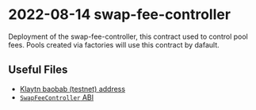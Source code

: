 # 2022-08-14 swap-fee-controller

Deployment of the swap-fee-controller, this contract used to control pool fees.
Pools created via factories will use this contract by dafault.

## Useful Files

- [Klaytn baobab (testnet) address](./output/baobab.json)
- [`SwapFeeController` ABI](./abi/SwapFeeController.json)
